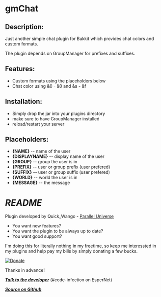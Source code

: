 gmChat
======

Description:
------------

Just another simple chat plugin for Bukkit which provides chat colors and custom formats.

The plugin depends on GroupManager for prefixes and suffixes.

Features:
---------

- Custom formats using the placeholders below
- Chat color using &0 - &0 and &a - &f

Installation:
-------------
- Simply drop the jar into your plugins directory
- make sure to have GroupManager installed
- reload/restart your server

Placeholders:
-------------
- **{NAME}** -- name of the user
- **{DISPLAYNAME}** -- display name of the user
- **{GROUP}** -- group the user is in
- **{PREFIX}** -- user or group prefix (user prefered)
- **{SUFFIX}** -- user or group suffix (user prefered)
- **{WORLD}** -- world the user is in
- **{MESSAGE}** -- the message

***README***
============

Plugin developed by Quick_Wango - [Parallel Universe](http://parallel-universe.de)

- You want new features?
- You want the plugin to be always up to date?
- You want good support?

I'm doing this for literally nothing in my freetime, so keep me interessted in my plugins and help pay my bills by simply donating a few bucks.

[![Donate](https://www.paypalobjects.com/en_US/i/btn/btn_donate_LG.gif "Donate")](https://www.paypal.com/cgi-bin/webscr?cmd=_s-xclick&hosted_button_id=2QU7NLJW3W58A)

Thanks in advance!

***[Talk to the developer](http://webchat.esper.net/?channels=code-infection&nick=)*** (#code-infection on EsperNet)

***[Source on Github](https://github.com/quickwango/gmChat)***